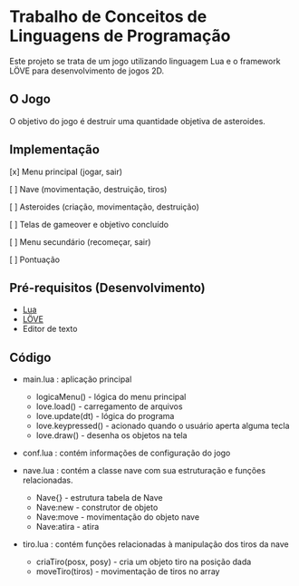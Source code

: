 # Trabalho de Conceitos de Linguagens de Programação
Este projeto se trata de um jogo utilizando linguagem Lua e o framework LÖVE para desenvolvimento de jogos 2D.

## O Jogo
 O objetivo do jogo é destruir uma quantidade objetiva de asteroides.

## Implementação
[x] Menu principal (jogar, sair)

[ ] Nave (movimentação, destruição, tiros)

[ ] Asteroides (criação, movimentação, destruição)

[ ] Telas de gameover e objetivo concluído

[ ] Menu secundário (recomeçar, sair)

[ ] Pontuação

## Pré-requisitos (Desenvolvimento)
  - [Lua](https://www.lua.org/start.html)
  - [LÖVE](https://love2d.org/)
  - Editor de texto

## Código
- main.lua
 : aplicação principal
  * logicaMenu() - lógica do menu principal
  * love.load() - carregamento de arquivos
  * love.update(dt) - lógica do programa
  * love.keypressed() - acionado quando o usuário aperta alguma tecla
  * love.draw() - desenha os objetos na tela
  
- conf.lua
 : contém informações de configuração do jogo
 
- nave.lua
 : contém a classe nave com sua estruturação e funções relacionadas.
  * Nave{} - estrutura tabela de Nave
  * Nave:new - construtor de objeto
  * Nave:move - movimentação do objeto nave
  * Nave:atira - atira
  
- tiro.lua
 : contém funções relacionadas à manipulação dos tiros da nave
  * criaTiro(posx, posy) - cria um objeto tiro na posição dada
  * moveTiro(tiros) - movimentação de tiros no array
